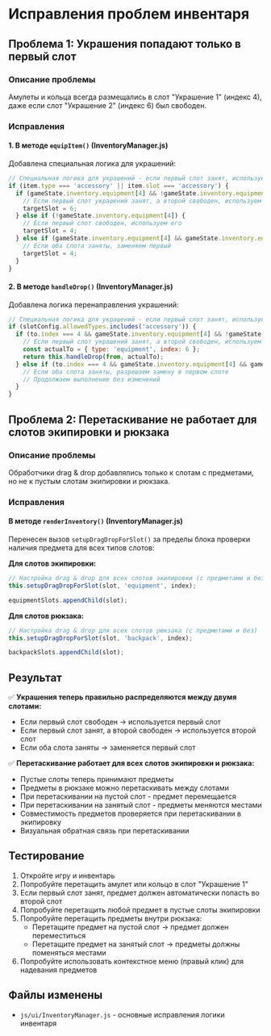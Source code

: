 # Исправления проблем инвентаря

## Проблема 1: Украшения попадают только в первый слот

### Описание проблемы
Амулеты и кольца всегда размещались в слот "Украшение 1" (индекс 4), даже если слот "Украшение 2" (индекс 6) был свободен.

### Исправления

#### 1. В методе `equipItem()` (InventoryManager.js)
Добавлена специальная логика для украшений:
```javascript
// Специальная логика для украшений - если первый слот занят, используем второй
if (item.type === 'accessory' || item.slot === 'accessory') {
  if (gameState.inventory.equipment[4] && !gameState.inventory.equipment[6]) {
    // Если первый слот украшений занят, а второй свободен, используем второй
    targetSlot = 6;
  } else if (!gameState.inventory.equipment[4]) {
    // Если первый слот свободен, используем его
    targetSlot = 4;
  } else if (gameState.inventory.equipment[4] && gameState.inventory.equipment[6]) {
    // Если оба слота заняты, заменяем первый
    targetSlot = 4;
  }
}
```

#### 2. В методе `handleDrop()` (InventoryManager.js)
Добавлена логика перенаправления украшений:
```javascript
// Специальная логика для украшений - если первый слот занят, используем второй
if (slotConfig.allowedTypes.includes('accessory')) {
  if (to.index === 4 && gameState.inventory.equipment[4] && !gameState.inventory.equipment[6]) {
    // Если первый слот украшений занят, а второй свободен, используем второй
    const actualTo = { type: 'equipment', index: 6 };
    return this.handleDrop(from, actualTo);
  } else if (to.index === 4 && gameState.inventory.equipment[4] && gameState.inventory.equipment[6]) {
    // Если оба слота заняты, разрешаем замену в первом слоте
    // Продолжаем выполнение без изменений
  }
}
```

## Проблема 2: Перетаскивание не работает для слотов экипировки и рюкзака

### Описание проблемы
Обработчики drag & drop добавлялись только к слотам с предметами, но не к пустым слотам экипировки и рюкзака.

### Исправления

#### В методе `renderInventory()` (InventoryManager.js)
Перенесен вызов `setupDragDropForSlot()` за пределы блока проверки наличия предмета для всех типов слотов:

**Для слотов экипировки:**
```javascript
// Настройка drag & drop для всех слотов экипировки (с предметами и без)
this.setupDragDropForSlot(slot, 'equipment', index);

equipmentSlots.appendChild(slot);
```

**Для слотов рюкзака:**
```javascript
// Настройка drag & drop для всех слотов рюкзака (с предметами и без)
this.setupDragDropForSlot(slot, 'backpack', index);

backpackSlots.appendChild(slot);
```

## Результат

✅ **Украшения теперь правильно распределяются между двумя слотами:**
- Если первый слот свободен → используется первый слот
- Если первый слот занят, а второй свободен → используется второй слот
- Если оба слота заняты → заменяется первый слот

✅ **Перетаскивание работает для всех слотов экипировки и рюкзака:**
- Пустые слоты теперь принимают предметы
- Предметы в рюкзаке можно перетаскивать между слотами
- При перетаскивании на пустой слот - предмет перемещается
- При перетаскивании на занятый слот - предметы меняются местами
- Совместимость предметов проверяется при перетаскивании в экипировку
- Визуальная обратная связь при перетаскивании

## Тестирование

1. Откройте игру и инвентарь
2. Попробуйте перетащить амулет или кольцо в слот "Украшение 1"
3. Если первый слот занят, предмет должен автоматически попасть во второй слот
4. Попробуйте перетащить любой предмет в пустые слоты экипировки
5. Попробуйте перетащить предметы внутри рюкзака:
   - Перетащите предмет на пустой слот → предмет должен переместиться
   - Перетащите предмет на занятый слот → предметы должны поменяться местами
6. Попробуйте использовать контекстное меню (правый клик) для надевания предметов

## Файлы изменены

- `js/ui/InventoryManager.js` - основные исправления логики инвентаря
